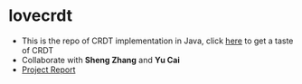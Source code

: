 # lovecrdt
* This is the repo of CRDT implementation in Java, click [here](https://github.com/aduispace/lovecrdt/blob/master/CRDT_Roadmap.md) to get a taste of CRDT
* Collaborate with **Sheng Zhang** and **Yu Cai**
* [Project Report](https://github.com/aduispace/lovecrdt/blob/master/Project%20Report%20(Dui%20Lin%2C%20Sheng%20Zhang%2C%20Yu%20Cai).pdf)
